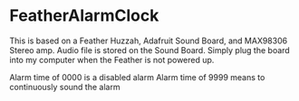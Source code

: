 # FeatherAlarmClock

This is based on a Feather Huzzah, Adafruit Sound Board, and MAX98306 Stereo amp. Audio file is stored on the Sound Board.
Simply plug the board into my computer when the Feather is not powered up.

Alarm time of 0000 is a disabled alarm
Alarm time of 9999 means to continuously sound the alarm
